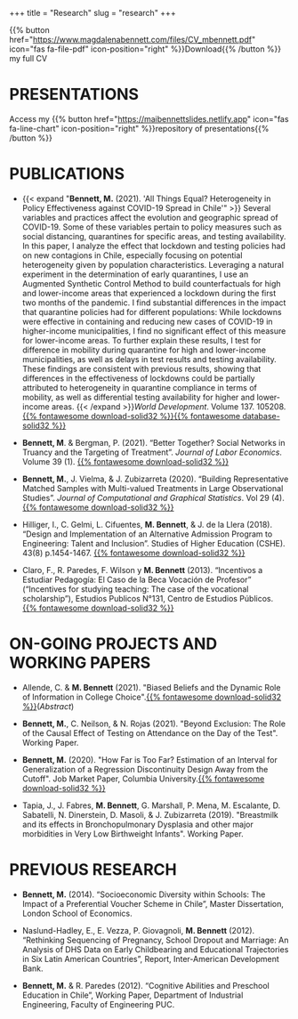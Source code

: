 +++
title = "Research"
slug = "research"
+++

{{% button href="https://www.magdalenabennett.com/files/CV_mbennett.pdf" icon="fas fa-file-pdf" icon-position="right" %}}Download{{% /button %}}  my full CV

# PRESENTATIONS

Access my {{% button href="https://maibennettslides.netlify.app" icon="fas fa-line-chart" icon-position="right" %}}repository of presentations{{% /button %}} 

# PUBLICATIONS

* {{< expand "**Bennett, M.** (2021). 'All Things Equal? Heterogeneity in Policy Effectiveness against COVID-19 Spread in Chile'" >}} Several variables and practices affect the evolution and geographic spread of COVID-19. Some of these variables pertain to policy measures such as social distancing, quarantines for specific areas, and testing availability. In this paper, I analyze the effect that lockdown and testing policies had on new contagions in Chile, especially focusing on potential heterogeneity given by population characteristics. Leveraging a natural experiment in the determination of early quarantines, I use an Augmented Synthetic Control Method to build counterfactuals for high and lower-income areas that experienced a lockdown during the first two months of the pandemic. I find substantial differences in the impact that quarantine policies had for different populations: While lockdowns were effective in containing and reducing new cases of COVID-19 in higher-income municipalities, I find no significant effect of this measure for lower-income areas. To further explain these results, I test for difference in mobility during quarantine for high and lower-income municipalities, as well as delays in test results and testing availability. These findings are consistent with previous results, showing that differences in the effectiveness of lockdowns could be partially attributed to heterogeneity in quarantine compliance in terms of mobility, as well as differential testing availability for higher and lower-income areas. {{< /expand >}}*World Development*. Volume 137. 105208.[{{% fontawesome download-solid32 %}}](/files/sub/mbennett_covid.pdf)[{{% fontawesome database-solid32 %}}](https://github.com/maibennett/covid_augsynth)

* **Bennett, M**. & Bergman, P. (2021). “Better Together? Social Networks in Truancy and the Targeting of Treatment”. *Journal of Labor Economics*. Volume 39 (1). [{{% fontawesome download-solid32 %}}](/files/networks_paper.pdf)

* **Bennett, M.**, J. Vielma, & J. Zubizarreta (2020). “Building Representative Matched Samples with Multi-valued Treatments in Large Observational Studies”. *Journal of Computational and Graphical Statistics*. Vol 29 (4). [{{% fontawesome download-solid32 %}}](https://arxiv.org/abs/1810.06707)

* Hilliger, I., C. Gelmi, L. Cifuentes, **M. Bennett**,  & J. de la Llera (2018). “Design and Implementation of an Alternative Admission Program to Engineering: Talent and Inclusion”. Studies of Higher Education (CSHE). 43(8) p.1454-1467. [{{% fontawesome download-solid32 %}}](https://www.tandfonline.com/doi/abs/10.1080/03075079.2016.1263291?journalCode=cshe20)

* Claro, F., R. Paredes, F. Wilson y **M. Bennett** (2013). “Incentivos a Estudiar Pedagogía: El Caso de la Beca Vocación de Profesor” (“Incentives for studying teaching: The case of the vocational scholarship”), Estudios Publicos N°131, Centro de Estudios Públicos. [{{% fontawesome download-solid32 %}}](https://www.cepchile.cl/cep/site/artic/20160304/asocfile/20160304100405/rev131_FClaro-RParedes-MBennett-TWilson.pdf)


# ON-GOING PROJECTS AND WORKING PAPERS

* Allende, C. & **M. Bennett** (2021). "Biased Beliefs and the Dynamic Role of Information in College Choice".[{{% fontawesome download-solid32 %}}](http://www.magdalenabennett.com/abstracts#chile-rct/)(*Abstract*)

* **Bennett, M.**, C. Neilson, & N. Rojas (2021). "Beyond Exclusion: The Role of the Causal Effect of Testing on Attendance on the Day of the Test". Working Paper.

* **Bennett, M.** (2020). "How Far is Too Far? Estimation of an Interval for Generalization of a Regression Discontinuity Design Away from the Cutoff". Job Market Paper, Columbia University.[{{% fontawesome download-solid32 %}}](/files/sub/MBennett_GRD.pdf)

* Tapia, J., J. Fabres, **M. Bennett**, G. Marshall, P. Mena, M. Escalante, D. Sabatelli, N. Dinerstein, D. Masoli, & J. Zubizarreta (2019). "Breastmilk and its effects in Bronchopulmonary Dysplasia and other major morbidities in Very Low Birthweight Infants". Working Paper.


# PREVIOUS RESEARCH

* **Bennett, M.** (2014). “Socioeconomic Diversity within Schools: The Impact of a Preferential Voucher Scheme in Chile”, Master Dissertation, London School of Economics.

* Naslund-Hadley, E., E. Vezza, P. Giovagnoli, **M. Bennett** (2012). “Rethinking Sequencing of Pregnancy, School Dropout and Marriage: An Analysis of DHS Data on Early Childbearing and Educational Trajectories in Six Latin American Countries”, Report, Inter-American Development Bank.

* **Bennett, M.** & R. Paredes (2012). “Cognitive Abilities and Preschool Education in Chile”, Working Paper, Department of Industrial Engineering, Faculty of Engineering PUC.
